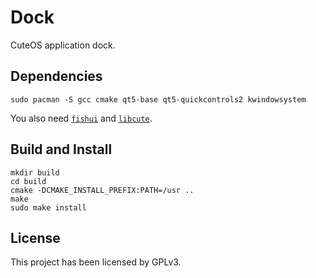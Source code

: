 # Dock

CuteOS application dock.

## Dependencies

```shell
sudo pacman -S gcc cmake qt5-base qt5-quickcontrols2 kwindowsystem
```

You also need [`fishui`](https://github.com/cuteos/fishui) and [`libcute`](https://github.com/cuteos/libcute).

## Build and Install

```
mkdir build
cd build
cmake -DCMAKE_INSTALL_PREFIX:PATH=/usr ..
make
sudo make install
```

## License

This project has been licensed by GPLv3.
